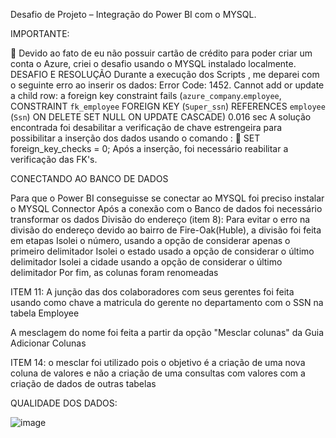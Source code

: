 Desafio de Projeto – Integração do Power BI com o MYSQL.

IMPORTANTE:

	Devido ao fato de eu não possuir cartão de crédito para poder criar um conta o Azure, criei o desafio usando o MYSQL instalado localmente.
DESAFIO E RESOLUÇÃO 
Durante a execução dos Scripts , me deparei com o seguinte erro ao inserir os dados:
Error Code: 1452. Cannot add or update a child row: a foreign key constraint fails (`azure_company`.`employee`, CONSTRAINT `fk_employee` FOREIGN KEY (`Super_ssn`) REFERENCES `employee` (`Ssn`) ON DELETE SET NULL ON UPDATE CASCADE)	0.016 sec
A solução encontrada foi desabilitar a verificação de chave estrengeira para possibilitar a inserção dos dados usando o comando : 
	SET foreign_key_checks = 0;
Após a inserção, foi necessário reabilitar a verificação das FK's.

CONECTANDO AO BANCO DE DADOS

Para que o Power BI conseguisse se conectar ao MYSQL foi preciso instalar o MYSQL Connector
Após a conexão com o Banco de dados foi necessário transformar os dados
Divisão do endereço (item 8):
Para evitar o erro na divisão do endereço devido ao bairro de Fire-Oak(Huble), a divisão foi feita em etapas
Isolei o número, usando a opção de considerar apenas o primeiro delimitador
Isolei o estado usado a opção de considerar o último delimitador
Isolei a cidade usando a opção de considerar o último delimitador
Por fim, as colunas foram renomeadas

ITEM 11:
A junção das dos colaboradores com seus gerentes foi feita usando como chave a matricula do gerente no departamento com o SSN na tabela Employee

A mesclagem do nome foi feita a partir da opção "Mesclar colunas" da Guia Adicionar Colunas

ITEM 14:
o mesclar foi utilizado pois o objetivo é a criação de uma nova coluna de valores e não a criação de uma consultas com valores com a criação de dados de outras tabelas


QUALIDADE DOS DADOS: 

![image](https://github.com/andresantana1988/desafio_power_bi_mysql/assets/100046339/eb5b75dc-741d-44ae-8419-67176b9c19b0)

